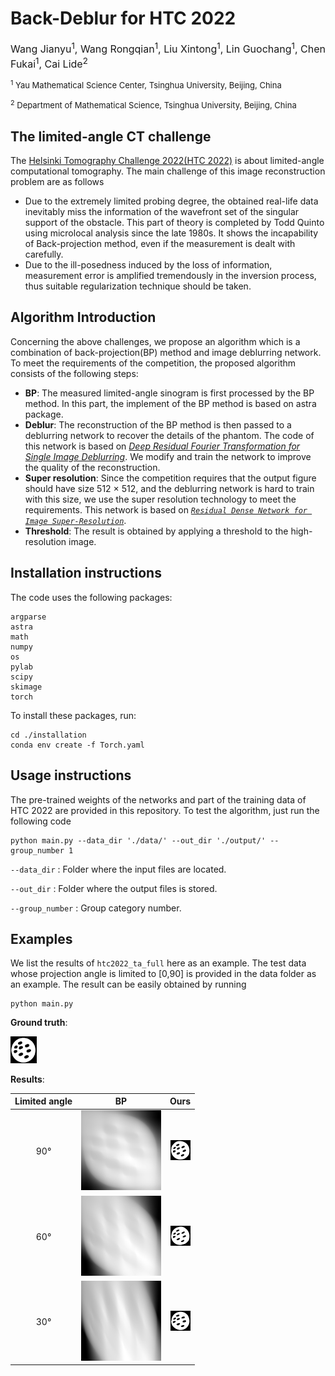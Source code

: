 
# Back-Deblur for HTC 2022
<font size=3> Wang Jianyu<sup>1</sup>, Wang Rongqian<sup>1</sup>, Liu Xintong<sup>1</sup>, Lin Guochang<sup>1</sup>, Chen Fukai<sup>1</sup>, Cai Lide<sup>2</sup> </font>

<font size=2><sup>1</sup> Yau Mathematical Science Center, Tsinghua University, Beijing, China</font>

<font size=2> <sup>2</sup> Department of Mathematical Science, Tsinghua University, Beijing, China </font>


## The limited-angle CT challenge  
The [Helsinki Tomography Challenge 2022(HTC 2022)](https://www.fips.fi/HTC2022.php) is about limited-angle computational tomography. The main challenge of this image reconstruction problem are as follows

- Due to the extremely limited probing degree, the obtained real-life data inevitably miss the information of the wavefront set of the singular support of the obstacle. This part of theory is completed by Todd Quinto using microlocal analysis since the late 1980s. It shows the incapability of Back-projection method, even if the measurement is dealt with carefully.
- Due to the ill-posedness induced by the loss of information, measurement error is amplified tremendously in the inversion process, thus suitable regularization technique should be taken. 

## Algorithm Introduction
Concerning the above challenges, we propose an algorithm which is a combination of back-projection(BP) method and image deblurring network. To meet the requirements of the competition, the proposed algorithm consists of the following steps:
- **BP**: The measured limited-angle sinogram is first processed by the BP method. In this part, the implement of the BP method is based on astra package.
- **Deblur**: The reconstruction of the BP method is then passed to a deblurring network to recover the details of the phantom. The code of this network is based on *[Deep Residual Fourier Transformation for Single Image Deblurring](https://github.com/INVOKERer/DeepRFT)*. We modify and train the network to improve the quality of the reconstruction.
- **Super resolution**: Since the competition requires that the output figure should have size 512 $\times$ 512, and the deblurring network is hard to train with this size, we use the super resolution technology to meet the requirements. This network is based on *[`Residual Dense Network for Image Super-Resolution`](https://github.com/yulunzhang/RDN)*.
- **Threshold**: The result is obtained by applying a threshold to the high-resolution image.    


## Installation instructions        
The code uses the following packages:

```
argparse
astra
math
numpy
os
pylab
scipy
skimage
torch
```

To install these packages, run:

```
cd ./installation
conda env create -f Torch.yaml
```

## Usage instructions

The pre-trained weights of the networks and part of the training data of HTC 2022 are provided in this repository. To test the algorithm, just run the following code

```
python main.py --data_dir './data/' --out_dir './output/' --group_number 1
```

`--data_dir` : Folder where the input files are located.

`--out_dir` : Folder where the output files is stored.

`--group_number` : Group category number.

## Examples

We list the results of `htc2022_ta_full` here as an example. The test data whose projection angle is limited to [0,90] is provided in the data folder as an example. The result can be easily obtained by running

```
python main.py
```

**Ground truth**:

<img src="README.assets/htc2022_ta_full_recon_fbp_seg.png" alt="htc2022_ta_full_recon_fbp_seg" style="zoom: 33%;" />

**Results**:

| Limited angle |                              BP                              |                             Ours                             |
| :-----------: | :----------------------------------------------------------: | :----------------------------------------------------------: |
|      90°      | ![image-20221026214000039](README.assets/image-20221026214000039.png) | <img src="README.assets/image-20221026214114972.png" alt="image-20221026214114972" style="zoom: 25%;" /> |
|      60°      | ![image-20221026214341655](README.assets/image-20221026214341655.png) | <img src="README.assets/image-20221026214328075.png" alt="image-20221026214328075" style="zoom:25%;" /> |
|      30°      | ![image-20221026193249277](README.assets/image-20221026193249277.png) | <img src="README.assets/image-20221026214618134.png" alt="image-20221026214618134" style="zoom:25%;" /> |



